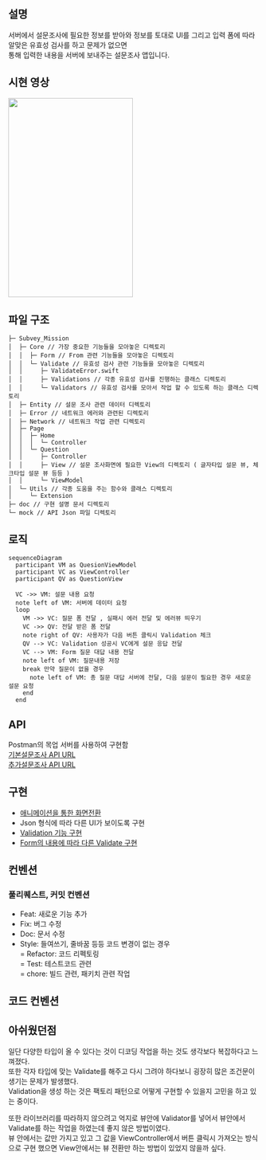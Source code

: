 

## 설명  
서버에서 설문조사에 필요한 정보를 받아와 정보를 토대로 UI를 그리고 입력 폼에 따라 알맞은 유효성 검사를 하고 문제가 없으면   
통해 입력한 내용을 서버에 보내주는 설문조사 앱입니다.    


## 시현 영상
<img src="https://github.com/three523/Subvey_mission/assets/71269216/3d7dd8cb-89d1-487e-a05f-374309cebabe" width="250" height="400"/>

## 파일 구조
```
├─ Subvey_Mission
│  ├─ Core // 가장 중요한 기능들을 모아놓은 디렉토리
│  │  ├─ Form // From 관련 기능들을 모아놓은 디렉토리
│  │  └─ Validate // 유효성 검사 관련 기능들을 모아놓은 디렉토리
│  │     ├─ ValidateError.swift
│  │     ├─ Validations // 각종 유효성 검사를 진행하는 클래스 디렉토리
│  │     └─ Validators // 유효성 검사를 모아서 작업 할 수 있도록 하는 클래스 디렉토리
│  ├─ Entity // 설문 조사 관련 데이터 디렉토리
│  ├─ Error // 네트워크 에러와 관련된 디렉토리
│  ├─ Network // 네트워크 작업 관련 디렉토리
│  ├─ Page
│  │  ├─ Home
│  │  │  └─ Controller
│  │  └─ Question
│  │     ├─ Controller
│  │     ├─ View // 설문 조사화면에 필요한 View의 디렉토리 ( 글자타입 설문 뷰, 체크타입 설문 뷰 등등 )
│  │     └─ ViewModel
│  └─ Utils // 각종 도움을 주는 함수와 클래스 디렉토리
│     └─ Extension
├─ doc // 구현 설명 문서 디렉토리
└─ mock // API Json 파일 디렉토리
```
## 로직
```mermaid
sequenceDiagram
  participant VM as QuesionViewModel
  participant VC as ViewController   
  participant QV as QuestionView
  
  VC ->> VM: 설문 내용 요청
  note left of VM: 서버에 데이터 요청
  loop 
    VM ->> VC: 질문 폼 전달 , 실패시 에러 전달 및 에러뷰 띄우기
    VC ->> QV: 전달 받은 폼 전달
    note right of QV: 사용자가 다음 버튼 클릭시 Validation 체크
    QV --> VC: Validation 성공시 VC에게 설문 응답 전달
    VC --> VM: Form 질문 대답 내용 전달
    note left of VM: 질문내용 저장
    break 만약 질문이 없을 경우
      note left of VM: 총 질문 대답 서버에 전달, 다음 설문이 필요한 경우 새로운 설문 요청
    end 
  end
```

## API
Postman의 목업 서버를 사용하여 구현함   
[기본설문조사 API URL](https://512ab7c7-e29e-4a64-ace6-d1e98a5ce40f.mock.pstmn.io/api/question/common)   
[추가설문조사 API URL](https://512ab7c7-e29e-4a64-ace6-d1e98a5ce40f.mock.pstmn.io/api/question/1)

## 구현
- [애니메이션을 통한 화면전환](https://github.com/three523/Subvey_mission/blob/main/doc/%ED%99%94%EB%A9%B4%EC%A0%84%ED%99%98%EA%B8%B0%EB%8A%A5%EA%B5%AC%ED%98%84.md)
- Json 형식에 따라 다른 UI가 보이도록 구현    
- [Validation 기능 구현](https://github.com/three523/Subvey_mission/blob/main/doc/Validation_%EA%B8%B0%EB%8A%A5%EA%B5%AC%ED%98%84.md)    
- [Form의 내용에 따라 다른 Validate 구현](https://github.com/three523/Subvey_mission/blob/main/doc/FormView%EA%B5%AC%ED%98%84.md)

## 컨벤션

### 풀리퀘스트, 커밋 컨벤션
- Feat: 새로운 기능 추가   
- Fix: 버그 수정    
- Doc: 문서 수정   
- Style: 들여쓰기, 줄바꿈 등등 코드 변경이 없는 경우   
= Refactor: 코드 리펙토링   
= Test: 테스트코드 관련   
= chore: 빌드 관련, 패키치 관련 작업   

## 코드 컨벤션

## 아쉬웠던점
일단 다양한 타입이 올 수 있다는 것이 디코딩 작업을 하는 것도 생각보다 복잡하다고 느껴졌다.    
또한 각자 타입에 맞는 Validate를 해주고 다시 그려야 하다보니 굉장히 많은 조건문이 생기는 문제가 발생했다.    
Validation을 생성 하는 것은 팩토리 패턴으로 어떻게 구현할 수 있을지 고민을 하고 있는 중이다.    

또한 라이브러리를 따라하지 않으려고 억지로 뷰안에 Validator를 넣어서 뷰안에서 Validate를 하는 작업을 하였는데 좋지 않은 방법이였다.    
뷰 안에서는 값만 가지고 있고 그 값을 ViewController에서 버튼 클릭시 가져오는 방식으로 구현 했으면 View안에서는 뷰 전환만 하는 방법이 있었지 않을까 싶다.    
